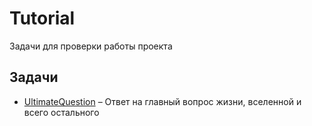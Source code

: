 # Tutorial

Задачи для проверки работы проекта

## Задачи

- [UltimateQuestion](UltimateQuestion) – Ответ на главный вопрос жизни, вселенной и всего остального

